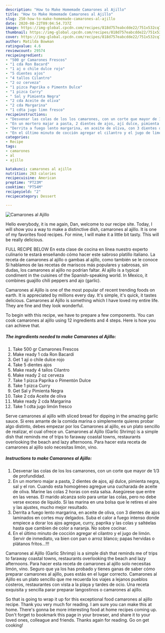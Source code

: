 ```yaml
---
description: "How to Make Homemade Camarones al Ajillo"
title: "How to Make Homemade Camarones al Ajillo"
slug: 250-how-to-make-homemade-camarones-al-ajillo
date: 2020-08-22T09:04:54.737Z
image: https://img-global.cpcdn.com/recipes/818d757eabcdde22/751x532cq70/camarones-al-ajillo-foto-principal.jpg
thumbnail: https://img-global.cpcdn.com/recipes/818d757eabcdde22/751x532cq70/camarones-al-ajillo-foto-principal.jpg
cover: https://img-global.cpcdn.com/recipes/818d757eabcdde22/751x532cq70/camarones-al-ajillo-foto-principal.jpg
author: Matilda Bowman
ratingvalue: 4.6
reviewcount: 29574
recipeingredient:
- "500 gr Camarones Frescos"
- "1 cda Ron Bacard"
- "1 aj o chile dulce rojo"
- "5 dientes ajos"
- "4 tallos Cilantro"
- "2 oz cerveza"
- "1 pizca Paprika o Pimentn Dulce"
- "1 pizca Curry"
- " Sal y Pimienta Negra"
- "2 cda Aceite de oliva"
- "2 cda Margarina"
- "1 cdta jugo limn fresco"
recipeinstructions:
- "Desvenar las colas de los los camarones, con un corte que mayor de 1/3 de profundidad."
- "En un mortero majar a pasta, 2 dientes de ajos, ají dulce, pimienta negra, sal y el ron. Cuando esta homogéneo agregue una cucharada de aceite de oliva. Marine las colas 2 horas con esta salsa. Asegúrese que entre en las venas. El marido alcanza solo para untar las colas, pero no debe verse exceso de líquido. Si las marina en una bolsa que le retires el aire y las ajustes, mucho mejor resultado."
- "Derrita a fuego lento margarina, en aceite de oliva, con 3 dientes de ajos laminados en cortes muy delgados. Suba el calor a fuego intenso donde empiece a dorar los ajos agregue, curry, paprika y las colas y saltéelas hasta que cambien de color a naranja. No sobre cocinar."
- "En el último minuto de cocción agregar el cilantro y el jugo de limón. Servir de inmediato, va bien con pan o arroz blanco; papas hervidas o plátanos fritos...!!!"
categories:
- Recipe
tags:
- camarones
- al
- ajillo

katakunci: camarones al ajillo 
nutrition: 263 calories
recipecuisine: American
preptime: "PT23M"
cooktime: "PT54M"
recipeyield: "2"
recipecategory: Dessert

---
```



![Camarones al Ajillo](https://img-global.cpcdn.com/recipes/818d757eabcdde22/751x532cq70/camarones-al-ajillo-foto-principal.jpg)

Hello everybody, it is me again, Dan, welcome to our recipe site. Today, I will show you a way to make a distinctive dish, camarones al ajillo. It is one of my favorites food recipes. For mine, I will make it a little bit tasty. This will be really delicious.

FULL RECIPE BELOW En esta clase de cocina en línea nuestro experto culinario te estará enseñando cómo hacer este sabroso platillo italiano. La receta de camarones al ajillo o gambas al ajillo, como también se le conoce Si hablamos de las recetas de mariscos más populares y sabrosas, sin dudas, los camarones al ajillo no podrían faltar. Al ajillo is a typical condiment in the cuisines of the Spanish-speaking world. In Mexico, it combines guajillo chili peppers and ajo (garlic).

Camarones al Ajillo is one of the most popular of recent trending foods on earth. It is appreciated by millions every day. It's simple, it's quick, it tastes delicious. Camarones al Ajillo is something which I have loved my entire life. They are fine and they look wonderful.


To begin with this recipe, we have to prepare a few components. You can cook camarones al ajillo using 12 ingredients and 4 steps. Here is how you can achieve that.

<!--inarticleads1-->

##### The ingredients needed to make Camarones al Ajillo:

1. Take 500 gr Camarones Frescos
1. Make ready 1 cda Ron Bacardí
1. Get 1 ají o chile dulce rojo
1. Take 5 dientes ajos
1. Make ready 4 tallos Cilantro
1. Make ready 2 oz cerveza
1. Take 1 pizca Paprika o Pimentón Dulce
1. Take 1 pizca Curry
1. Get  Sal y Pimienta Negra
1. Take 2 cda Aceite de oliva
1. Make ready 2 cda Margarina
1. Take 1 cdta jugo limón fresco


Serve camarones al ajillo with sliced bread for dipping in the amazing garlic sauce. Si eres amante de la comida marina o simplemente quieres probar algo distinto, debes empezar por los Camarones al ajillo, es un plato sencillo de realizar, el cual ofrece un. Camarones al Ajillo (Garlic Shrimp) is a simple dish that reminds me of trips to faraway coastal towns, restaurants overlooking the beach and lazy afternoons. Para hacer esta receta de camarones al ajillo solo necesitas limón, vino. 

<!--inarticleads2-->

##### Instructions to make Camarones al Ajillo:

1. Desvenar las colas de los los camarones, con un corte que mayor de 1/3 de profundidad.
1. En un mortero majar a pasta, 2 dientes de ajos, ají dulce, pimienta negra, sal y el ron. Cuando esta homogéneo agregue una cucharada de aceite de oliva. Marine las colas 2 horas con esta salsa. Asegúrese que entre en las venas. El marido alcanza solo para untar las colas, pero no debe verse exceso de líquido. Si las marina en una bolsa que le retires el aire y las ajustes, mucho mejor resultado.
1. Derrita a fuego lento margarina, en aceite de oliva, con 3 dientes de ajos laminados en cortes muy delgados. Suba el calor a fuego intenso donde empiece a dorar los ajos agregue, curry, paprika y las colas y saltéelas hasta que cambien de color a naranja. No sobre cocinar.
1. En el último minuto de cocción agregar el cilantro y el jugo de limón. Servir de inmediato, va bien con pan o arroz blanco; papas hervidas o plátanos fritos...!!!


Camarones al Ajillo (Garlic Shrimp) is a simple dish that reminds me of trips to faraway coastal towns, restaurants overlooking the beach and lazy afternoons. Para hacer esta receta de camarones al ajillo solo necesitas limón, vino. Seguro que ya los has probado y tienes ganas de saber cómo preparar camarones al ajillo, pues estás en el lugar correcto. Camarones al Ajillo es un plato sencillo que me recuerda los viajes a lejanos pueblos costeros, restaurantes con vista a la playa y tardes de ocio. Una receta exquisita y sencilla parar preparar langostinos o camarones al ajillo. 

So that is going to wrap it up for this exceptional food camarones al ajillo recipe. Thank you very much for reading. I am sure you can make this at home. There's gonna be more interesting food at home recipes coming up. Don't forget to bookmark this page in your browser, and share it to your loved ones, colleague and friends. Thanks again for reading. Go on get cooking!
